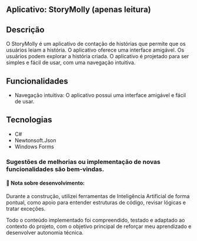 ## Aplicativo: StoryMolly (apenas leitura)

## Descrição
O StoryMolly é um aplicativo de contação de histórias que permite que os usuários leiam a história. 
O aplicativo oferece uma interface amigável.
Os usuários podem explorar a história criada.
O aplicativo é projetado para ser simples e fácil de usar, com uma navegação intuitiva.

## Funcionalidades
- Navegação intuitiva: O aplicativo possui uma interface amigável e fácil de usar.

## Tecnologias
- C#
- Newtonsoft.Json
- Windows Forms 

### Sugestões de melhorias ou implementação de novas funcionalidades são bem-vindas.


#### 📌 Nota sobre desenvolvimento:

Durante a construção, utilizei ferramentas de Inteligência Artificial de forma pontual, como apoio para entender estruturas de código, revisar lógicas e tratar exceções.

Todo o conteúdo implementado foi compreendido, testado e adaptado ao contexto do projeto, com o objetivo principal de reforçar meu aprendizado e desenvolver autonomia técnica.